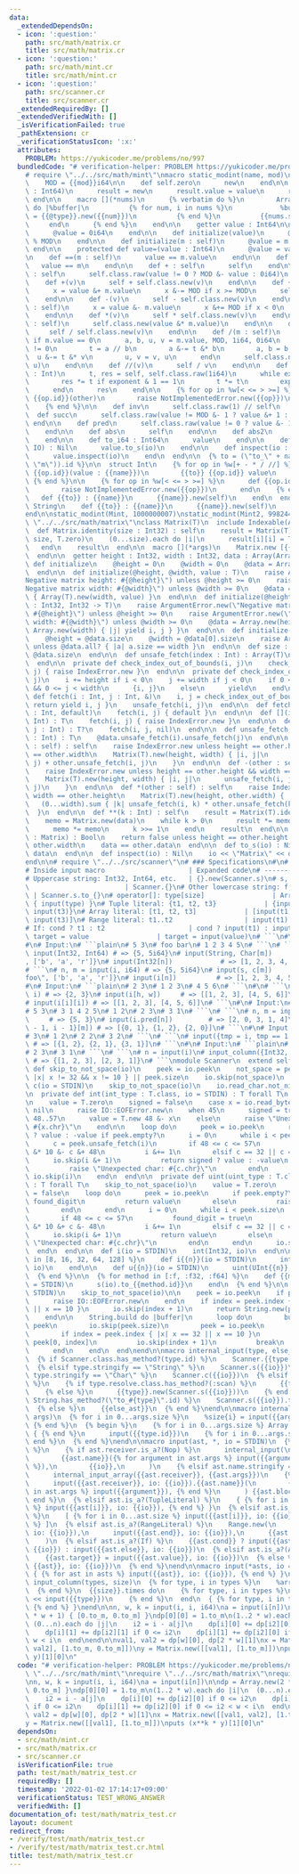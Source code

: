 ```yaml
---
data:
  _extendedDependsOn:
  - icon: ':question:'
    path: src/math/matrix.cr
    title: src/math/matrix.cr
  - icon: ':question:'
    path: src/math/mint.cr
    title: src/math/mint.cr
  - icon: ':question:'
    path: src/scanner.cr
    title: src/scanner.cr
  _extendedRequiredBy: []
  _extendedVerifiedWith: []
  _isVerificationFailed: true
  _pathExtension: cr
  _verificationStatusIcon: ':x:'
  attributes:
    PROBLEM: https://yukicoder.me/problems/no/997
  bundledCode: "# verification-helper: PROBLEM https://yukicoder.me/problems/no/997\n\
    # require \"../../src/math/mint\"\nmacro static_modint(name, mod)\n  struct {{name}}\n\
    \    MOD = {{mod}}i64\n\n    def self.zero\n      new\n    end\n\n    def self.raw(value\
    \ : Int64)\n      result = new\n      result.value = value\n      result\n   \
    \ end\n\n    macro [](*nums)\n      {% verbatim do %}\n        Array({{@type}}).build({{nums.size}})\
    \ do |%buffer|\n          {% for num, i in nums %}\n            %buffer[{{i}}]\
    \ = {{@type}}.new({{num}})\n          {% end %}\n          {{nums.size}}\n   \
    \     end\n      {% end %}\n    end\n\n    getter value : Int64\n\n    def initialize\n\
    \      @value = 0i64\n    end\n\n    def initialize(value)\n      @value = value.to_i64\
    \ % MOD\n    end\n\n    def initialize(m : self)\n      @value = m.value\n   \
    \ end\n\n    protected def value=(value : Int64)\n      @value = value\n    end\n\
    \n    def ==(m : self)\n      value == m.value\n    end\n\n    def ==(m)\n   \
    \   value == m\n    end\n\n    def + : self\n      self\n    end\n\n    def -\
    \ : self\n      self.class.raw(value != 0 ? MOD &- value : 0i64)\n    end\n\n\
    \    def +(v)\n      self + self.class.new(v)\n    end\n\n    def +(m : self)\n\
    \      x = value &+ m.value\n      x &-= MOD if x >= MOD\n      self.class.raw(x)\n\
    \    end\n\n    def -(v)\n      self - self.class.new(v)\n    end\n\n    def -(m\
    \ : self)\n      x = value &- m.value\n      x &+= MOD if x < 0\n      self.class.raw(x)\n\
    \    end\n\n    def *(v)\n      self * self.class.new(v)\n    end\n\n    def *(m\
    \ : self)\n      self.class.new(value &* m.value)\n    end\n\n    def /(v)\n \
    \     self / self.class.new(v)\n    end\n\n    def /(m : self)\n      raise DivisionByZeroError.new\
    \ if m.value == 0\n      a, b, u, v = m.value, MOD, 1i64, 0i64\n      while b\
    \ != 0\n        t = a // b\n        a &-= t &* b\n        a, b = b, a\n      \
    \  u &-= t &* v\n        u, v = v, u\n      end\n      self.class.new(value &*\
    \ u)\n    end\n\n    def //(v)\n      self / v\n    end\n\n    def **(exponent\
    \ : Int)\n      t, res = self, self.class.raw(1i64)\n      while exponent > 0\n\
    \        res *= t if exponent & 1 == 1\n        t *= t\n        exponent >>= 1\n\
    \      end\n      res\n    end\n\n    {% for op in %w[< <= > >=] %}\n      def\
    \ {{op.id}}(other)\n        raise NotImplementedError.new({{op}})\n      end\n\
    \    {% end %}\n\n    def inv\n      self.class.raw(1) // self\n    end\n\n  \
    \  def succ\n      self.class.raw(value != MOD &- 1 ? value &+ 1 : 0i64)\n   \
    \ end\n\n    def pred\n      self.class.raw(value != 0 ? value &- 1 : MOD &- 1)\n\
    \    end\n\n    def abs\n      self\n    end\n\n    def abs2\n      self * self\n\
    \    end\n\n    def to_i64 : Int64\n      value\n    end\n\n    def to_s(io :\
    \ IO) : Nil\n      value.to_s(io)\n    end\n\n    def inspect(io : IO) : Nil\n\
    \      value.inspect(io)\n    end\n  end\n\n  {% to = (\"to_\" + name.stringify.downcase.gsub(/mint|modint/,\
    \ \"m\")).id %}\n\n  struct Int\n    {% for op in %w[+ - * / //] %}\n      def\
    \ {{op.id}}(value : {{name}})\n        {{to}} {{op.id}} value\n      end\n   \
    \ {% end %}\n\n    {% for op in %w[< <= > >=] %}\n      def {{op.id}}(m : {{name}})\n\
    \        raise NotImplementedError.new({{op}})\n      end\n    {% end %}\n\n \
    \   def {{to}} : {{name}}\n      {{name}}.new(self)\n    end\n  end\n\n  class\
    \ String\n    def {{to}} : {{name}}\n      {{name}}.new(self)\n    end\n  end\n\
    end\n\nstatic_modint(Mint, 1000000007)\nstatic_modint(Mint2, 998244353)\n\n# require\
    \ \"../../src/math/matrix\"\nclass Matrix(T)\n  include Indexable(Array(T))\n\n\
    \  def Matrix.identity(size : Int32) : self\n    result = Matrix(T).new(size,\
    \ size, T.zero)\n    (0...size).each do |i|\n      result[i][i] = T.new(1)\n \
    \   end\n    result\n  end\n\n  macro [](*args)\n    Matrix.new [{{args.splat}}]\n\
    \  end\n\n  getter height : Int32, width : Int32, data : Array(Array(T))\n\n \
    \ def initialize\n    @height = 0\n    @width = 0\n    @data = Array(Array(T)).new\n\
    \  end\n\n  def initialize(@height, @width, value : T)\n    raise ArgumentError.new(\"\
    Negative matrix height: #{@height}\") unless @height >= 0\n    raise ArgumentError.new(\"\
    Negative matrix width: #{@width}\") unless @width >= 0\n    @data = Array.new(height)\
    \ { Array(T).new(width, value) }\n  end\n\n  def initialize(@height, @width, &block\
    \ : Int32, Int32 -> T)\n    raise ArgumentError.new(\"Negative matrix height:\
    \ #{@height}\") unless @height >= 0\n    raise ArgumentError.new(\"Negative matrix\
    \ width: #{@width}\") unless @width >= 0\n    @data = Array.new(height) { |i|\
    \ Array.new(width) { |j| yield i, j } }\n  end\n\n  def initialize(@data : Array(Array(T)))\n\
    \    @height = @data.size\n    @width = @data[0].size\n    raise ArgumentError.new\
    \ unless @data.all? { |a| a.size == width }\n  end\n\n  def size : Int32\n   \
    \ @data.size\n  end\n\n  def unsafe_fetch(index : Int) : Array(T)\n    @data.unsafe_fetch(index)\n\
    \  end\n\n  private def check_index_out_of_bounds(i, j)\n    check_index_out_of_bounds(i,\
    \ j) { raise IndexError.new }\n  end\n\n  private def check_index_out_of_bounds(i,\
    \ j)\n    i += height if i < 0\n    j += width if j < 0\n    if 0 <= i < height\
    \ && 0 <= j < width\n      {i, j}\n    else\n      yield\n    end\n  end\n\n \
    \ def fetch(i : Int, j : Int, &)\n    i, j = check_index_out_of_bounds(i, j) {\
    \ return yield i, j }\n    unsafe_fetch(i, j)\n  end\n\n  def fetch(i : Int, j\
    \ : Int, default)\n    fetch(i, j) { default }\n  end\n\n  def [](i : Int, j :\
    \ Int) : T\n    fetch(i, j) { raise IndexError.new }\n  end\n\n  def []?(i : Int,\
    \ j : Int) : T?\n    fetch(i, j, nil)\n  end\n\n  def unsafe_fetch(i : Int, j\
    \ : Int) : T\n    @data.unsafe_fetch(i).unsafe_fetch(j)\n  end\n\n  def +(other\
    \ : self) : self\n    raise IndexError.new unless height == other.height && width\
    \ == other.width\n    Matrix(T).new(height, width) { |i, j|\n      unsafe_fetch(i,\
    \ j) + other.unsafe_fetch(i, j)\n    }\n  end\n\n  def -(other : self) : self\n\
    \    raise IndexError.new unless height == other.height && width == other.width\n\
    \    Matrix(T).new(height, width) { |i, j|\n      unsafe_fetch(i, j) - other.unsafe_fetch(i,\
    \ j)\n    }\n  end\n\n  def *(other : self) : self\n    raise IndexError.new unless\
    \ width == other.height\n    Matrix(T).new(height, other.width) { |i, j|\n   \
    \   (0...width).sum { |k| unsafe_fetch(i, k) * other.unsafe_fetch(k, j) }\n  \
    \  }\n  end\n\n  def **(k : Int) : self\n    result = Matrix(T).identity(height)\n\
    \    memo = Matrix.new(data)\n    while k > 0\n      result *= memo if k.odd?\n\
    \      memo *= memo\n      k >>= 1\n    end\n    result\n  end\n\n  def ==(other\
    \ : Matrix) : Bool\n    return false unless height == other.height && width ==\
    \ other.width\n    data == other.data\n  end\n\n  def to_s(io) : Nil\n    io <<\
    \ data\n  end\n\n  def inspect(io) : Nil\n    io << \"Matrix\" << data\n  end\n\
    end\n\n# require \"../../src/scanner\"\n# ### Specifications\n#\n# ```plain\n\
    # Inside input macro                     | Expanded code\n# ---------------------------------------+---------------------------------------\n\
    # Uppercase string: Int32, Int64, etc.   | {}.new(Scanner.s)\n# s, c, i, iN, uN\
    \                        | Scanner.{}\n# Other lowercase string: f, big_i, etc.\
    \ | Scanner.s.to_{}\n# operator[]: type[size]                 | Array.new(input(size))\
    \ { input(type) }\n# Tuple literal: {t1, t2, t3}            | {input(t1), input(t2),\
    \ input(t3)}\n# Array literal: [t1, t2, t3]            | [input(t1), input(t2),\
    \ input(t3)]\n# Range literal: t1..t2                  | input(t1)..input(t2)\n\
    # If: cond ? t1 : t2                     | cond ? input(t1) : input(t2)\n# Assign:\
    \ target = value                 | target = input(value)\n# ```\n#\n# ### Examples\n\
    #\n# Input:\n# ```plain\n# 5 3\n# foo bar\n# 1 2 3 4 5\n# ```\n# ```\n# n, m =\
    \ input(Int32, Int64) # => {5, 5i64}\n# input(String, Char[m])     # => {\"foo\"\
    , ['b', 'a', 'r']}\n# input(Int32[n])            # => [1, 2, 3, 4, 5]\n# ```\n\
    # ```\n# n, m = input(i, i64) # => {5, 5i64}\n# input(s, c[m])       # => {\"\
    foo\", ['b', 'a', 'r']}\n# input(i[n])          # => [1, 2, 3, 4, 5]\n# ```\n\
    #\n# Input:\n# ```plain\n# 2 3\n# 1 2 3\n# 4 5 6\n# ```\n#\n# ```\n# h, w = input(i,\
    \ i) # => {2, 3}\n# input(i[h, w])     # => [[1, 2, 3], [4, 5, 6]]\n# ```\n# ```\n\
    # input(i[i][i]) # => [[1, 2, 3], [4, 5, 6]]\n# ```\n#\n# Input:\n# ```plain\n\
    # 5 3\n# 3 1 4 2 5\n# 1 2\n# 2 3\n# 3 1\n# ```\n# ```\n# n, m = input(i, i)  \
    \     # => {5, 3}\n# input(i.pred[n])         # => [2, 0, 3, 1, 4]\n# input({i\
    \ - 1, i - 1}[m]) # => [{0, 1}, {1, 2}, {2, 0}]\n# ```\n#\n# Input:\n# ```plain\n\
    # 3\n# 1 2\n# 2 2\n# 3 2\n# ```\n# ```\n# input({tmp = i, tmp == 1 ? i : i.pred}[i])\
    \ # => [{1, 2}, {2, 1}, {3, 1}]\n# ```\n#\n# Input:\n# ```plain\n# 3\n# 1 2\n\
    # 2 3\n# 3 1\n# ```\n# ```\n# n = input(i)\n# input_column({Int32, Int32}, n)\
    \ # => {[1, 2, 3], [2, 3, 1]}\n# ```\nmodule Scanner\n  extend self\n\n  private\
    \ def skip_to_not_space(io)\n    peek = io.peek\n    not_space = peek.index {\
    \ |x| x != 32 && x != 10 } || peek.size\n    io.skip(not_space)\n  end\n\n  def\
    \ c(io = STDIN)\n    skip_to_not_space(io)\n    io.read_char.not_nil!\n  end\n\
    \n  private def int(int_type : T.class, io = STDIN) : T forall T\n    skip_to_not_space(io)\n\
    \n    value = T.zero\n    signed = false\n    case x = io.read_byte\n    when\
    \ nil\n      raise IO::EOFError.new\n    when 45\n      signed = true\n    when\
    \ 48..57\n      value = T.new 48 &- x\n    else\n      raise \"Unexpected char:\
    \ #{x.chr}\"\n    end\n\n    loop do\n      peek = io.peek\n      return signed\
    \ ? value : -value if peek.empty?\n      i = 0\n      while i < peek.size\n  \
    \      c = peek.unsafe_fetch(i)\n        if 48 <= c <= 57\n          value = value\
    \ &* 10 &- c &+ 48\n          i &+= 1\n        elsif c == 32 || c == 10\n    \
    \      io.skip(i &+ 1)\n          return signed ? value : -value\n        else\n\
    \          raise \"Unexpected char: #{c.chr}\"\n        end\n      end\n     \
    \ io.skip(i)\n    end\n  end\n\n  private def uint(uint_type : T.class, io = STDIN)\
    \ : T forall T\n    skip_to_not_space(io)\n    value = T.zero\n    found_digit\
    \ = false\n    loop do\n      peek = io.peek\n      if peek.empty?\n        if\
    \ found_digit\n          return value\n        else\n          raise IO::EOFError.new\n\
    \        end\n      end\n      i = 0\n      while i < peek.size\n        c = peek.unsafe_fetch(i)\n\
    \        if 48 <= c <= 57\n          found_digit = true\n          value = value\
    \ &* 10 &+ c &- 48\n          i &+= 1\n        elsif c == 32 || c == 10\n    \
    \      io.skip(i &+ 1)\n          return value\n        else\n          raise\
    \ \"Unexpected char: #{c.chr}\"\n        end\n      end\n      io.skip(i)\n  \
    \  end\n  end\n\n  def i(io = STDIN)\n    int(Int32, io)\n  end\n\n  {% for n\
    \ in [8, 16, 32, 64, 128] %}\n    def i{{n}}(io = STDIN)\n      int(Int{{n}},\
    \ io)\n    end\n\n    def u{{n}}(io = STDIN)\n      uint(UInt{{n}}, io)\n    end\n\
    \  {% end %}\n\n  {% for method in [:f, :f32, :f64] %}\n    def {{method.id}}(io\
    \ = STDIN)\n      s(io).to_{{method.id}}\n    end\n  {% end %}\n\n  def s(io =\
    \ STDIN)\n    skip_to_not_space(io)\n\n    peek = io.peek\n    if peek.empty?\n\
    \      raise IO::EOFError.new\n    end\n    if index = peek.index { |x| x == 32\
    \ || x == 10 }\n      io.skip(index + 1)\n      return String.new(peek[0, index])\n\
    \    end\n\n    String.build do |buffer|\n      loop do\n        buffer.write\
    \ peek\n        io.skip(peek.size)\n        peek = io.peek\n        break if peek.empty?\n\
    \        if index = peek.index { |x| x == 32 || x == 10 }\n          buffer.write\
    \ peek[0, index]\n          io.skip(index + 1)\n          break\n        end\n\
    \      end\n    end\n  end\nend\n\nmacro internal_input(type, else_ast, io)\n\
    \  {% if Scanner.class.has_method?(type.id) %}\n    Scanner.{{type.id}}({{io}})\n\
    \  {% elsif type.stringify == \"String\" %}\n    Scanner.s({{io}})\n  {% elsif\
    \ type.stringify == \"Char\" %}\n    Scanner.c({{io}})\n  {% elsif type.is_a?(Path)\
    \ %}\n    {% if type.resolve.class.has_method?(:scan) %}\n      {{type}}.scan(Scanner)\n\
    \    {% else %}\n      {{type}}.new(Scanner.s({{io}}))\n    {% end %}\n  {% elsif\
    \ String.has_method?(\"to_#{type}\".id) %}\n    Scanner.s({{io}}).to_{{type.id}}\n\
    \  {% else %}\n    {{else_ast}}\n  {% end %}\nend\n\nmacro internal_input_array(type,\
    \ args)\n  {% for i in 0...args.size %}\n    %size{i} = input({{args[i]}})\n \
    \ {% end %}\n  {% begin %}\n    {% for i in 0...args.size %} Array.new(%size{i})\
    \ { {% end %}\n      input({{type.id}})\n    {% for i in 0...args.size %} } {%\
    \ end %}\n  {% end %}\nend\n\nmacro input(ast, *, io = STDIN)\n  {% if ast.is_a?(Call)\
    \ %}\n    {% if ast.receiver.is_a?(Nop) %}\n      internal_input(\n        {{ast.name}},\n\
    \        {{ast.name}}({% for argument in ast.args %} input({{argument}}), {% end\
    \ %}),\n        {{io}},\n      )\n    {% elsif ast.name.stringify == \"[]\" %}\n\
    \      internal_input_array({{ast.receiver}}, {{ast.args}})\n    {% else %}\n\
    \      input({{ast.receiver}}, io: {{io}}).{{ast.name}}(\n        {% for argument\
    \ in ast.args %} input({{argument}}), {% end %}\n      ) {{ast.block}}\n    {%\
    \ end %}\n  {% elsif ast.is_a?(TupleLiteral) %}\n    { {% for i in 0...ast.size\
    \ %} input({{ast[i]}}, io: {{io}}), {% end %} }\n  {% elsif ast.is_a?(ArrayLiteral)\
    \ %}\n    [ {% for i in 0...ast.size %} input({{ast[i]}}, io: {{io}}), {% end\
    \ %} ]\n  {% elsif ast.is_a?(RangeLiteral) %}\n    Range.new(\n      input({{ast.begin}},\
    \ io: {{io}}),\n      input({{ast.end}}, io: {{io}}),\n      {{ast.excludes_end?}},\n\
    \    )\n  {% elsif ast.is_a?(If) %}\n    {{ast.cond}} ? input({{ast.then}}, io:\
    \ {{io}}) : input({{ast.else}}, io: {{io}})\n  {% elsif ast.is_a?(Assign) %}\n\
    \    {{ast.target}} = input({{ast.value}}, io: {{io}})\n  {% else %}\n    internal_input({{ast}},\
    \ {{ast}}, io: {{io}})\n  {% end %}\nend\n\nmacro input(*asts, io = STDIN)\n \
    \ { {% for ast in asts %} input({{ast}}, io: {{io}}), {% end %} }\nend\n\nmacro\
    \ input_column(types, size)\n  {% for type, i in types %}\n    %array{i} = Array({{type}}).new({{size}})\n\
    \  {% end %}\n  {{size}}.times do\n    {% for type, i in types %}\n      %array{i}\
    \ << input({{type}})\n    {% end %}\n  end\n  { {% for type, i in types %} %array{i},\
    \ {% end %} }\nend\n\nn, w, k = input(i, i, i64)\na = input(i[n])\n\ndp = Array.new(2\
    \ * w + 1) { [0.to_m, 0.to_m] }\ndp[0][0] = 1.to_m\n(1..2 * w).each do |i|\n \
    \ (0...n).each do |j|\n    i2 = i - a[j]\n    dp[i][0] += dp[i2][0] if 0 <= i2\n\
    \    dp[i][1] += dp[i2][1] if 0 <= i2\n    dp[i][1] += dp[i2][0] if 0 <= i2 <\
    \ w < i\n  end\nend\n\nval1, val2 = dp[w][0], dp[2 * w][1]\nx = Matrix.new([[val1,\
    \ val2], [1.to_m, 0.to_m]])\ny = Matrix.new([[val1], [1.to_m]])\nputs (x**k *\
    \ y)[1][0]\n"
  code: "# verification-helper: PROBLEM https://yukicoder.me/problems/no/997\nrequire\
    \ \"../../src/math/mint\"\nrequire \"../../src/math/matrix\"\nrequire \"../../src/scanner\"\
    \nn, w, k = input(i, i, i64)\na = input(i[n])\n\ndp = Array.new(2 * w + 1) { [0.to_m,\
    \ 0.to_m] }\ndp[0][0] = 1.to_m\n(1..2 * w).each do |i|\n  (0...n).each do |j|\n\
    \    i2 = i - a[j]\n    dp[i][0] += dp[i2][0] if 0 <= i2\n    dp[i][1] += dp[i2][1]\
    \ if 0 <= i2\n    dp[i][1] += dp[i2][0] if 0 <= i2 < w < i\n  end\nend\n\nval1,\
    \ val2 = dp[w][0], dp[2 * w][1]\nx = Matrix.new([[val1, val2], [1.to_m, 0.to_m]])\n\
    y = Matrix.new([[val1], [1.to_m]])\nputs (x**k * y)[1][0]\n"
  dependsOn:
  - src/math/mint.cr
  - src/math/matrix.cr
  - src/scanner.cr
  isVerificationFile: true
  path: test/math/matrix_test.cr
  requiredBy: []
  timestamp: '2022-01-02 17:14:17+09:00'
  verificationStatus: TEST_WRONG_ANSWER
  verifiedWith: []
documentation_of: test/math/matrix_test.cr
layout: document
redirect_from:
- /verify/test/math/matrix_test.cr
- /verify/test/math/matrix_test.cr.html
title: test/math/matrix_test.cr
---
```

